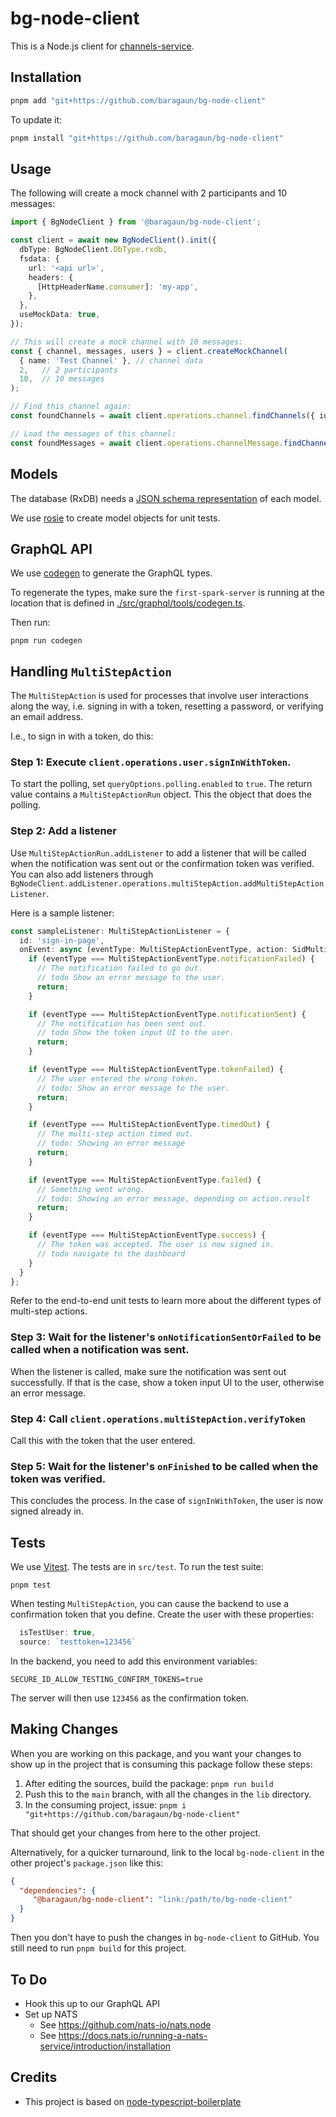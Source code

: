 # bg-node-client

This is a Node.js client for [channels-service](https://github.com/baragaun/channels-service). 

## Installation

```bash
pnpm add "git+https://github.com/baragaun/bg-node-client" 
```

To update it:
```bash
pnpm install "git+https://github.com/baragaun/bg-node-client" 
```

## Usage

The following will create a mock channel with 2 participants and 10 messages:

```typescript
import { BgNodeClient } from '@baragaun/bg-node-client';

const client = await new BgNodeClient().init({
  dbType: BgNodeClient.DbType.rxdb,
  fsdata: {
    url: '<api url>',
    headers: {
      [HttpHeaderName.consumer]: 'my-app',
    },
  },
  useMockData: true,
});

// This will create a mock channel with 10 messages:
const { channel, messages, users } = client.createMockChannel(
  { name: 'Test Channel' }, // channel data
  2,   // 2 participants
  10,  // 10 messages
);

// Find this channel again:
const foundChannels = await client.operations.channel.findChannels({ id: mockChannel.id });

// Load the messages of this channel:
const foundMessages = await client.operations.channelMessage.findChannelMessages({ channelId: channels[0].id });
```

## Models

The database (RxDB) needs a [JSON schema representation](https://json-schema.org/) of 
each model.

We use [rosie](https://github.com/rosiejs/rosie) to create model objects for unit tests.

## GraphQL API

We use [codegen](https://the-guild.dev/graphql/codegen) to generate the GraphQL types.

To regenerate the types, make sure the `first-spark-server` is running at the location
that is defined in [./src/graphql/tools/codegen.ts](src/fsdata/tools/codegen.ts).

Then run:

```shell
pnpm run codegen
```

## Handling `MultiStepAction`

The `MultiStepAction` is used for processes that involve user interactions along the way, 
i.e. signing in with a token, resetting a password, or verifying an email address. 

I.e., to sign in with a token, do this:

### Step 1: Execute `client.operations.user.signInWithToken`. 

To start the polling, set `queryOptions.polling.enabled` to `true`. The return value
contains a `MultiStepActionRun` object. This the object that does the polling.

### Step 2: Add a listener

Use `MultiStepActionRun.addListener` to add a listener that will be called when the
notification was sent out or the confirmation token was verified. You can also add listeners
through `BgNodeClient.addListener.operations.multiStepAction.addMultiStepActionListener`. 

Here is a sample listener:

```typescript
const sampleListener: MultiStepActionListener = {
  id: 'sign-in-page',
  onEvent: async (eventType: MultiStepActionEventType, action: SidMultiStepActionProgress) => {
    if (eventType === MultiStepActionEventType.notificationFailed) {
      // The notification failed to go out. 
      // todo Show an error message to the user.
      return;
    }

    if (eventType === MultiStepActionEventType.notificationSent) {
      // The notification has been sent out. 
      // todo Show the token input UI to the user.
      return;
    }

    if (eventType === MultiStepActionEventType.tokenFailed) {
      // The user entered the wrong token.
      // todo: Show an error message to the user.
      return;
    }

    if (eventType === MultiStepActionEventType.timedOut) {
      // The multi-step action timed out.
      // todo: Showing an error message
      return;
    }

    if (eventType === MultiStepActionEventType.failed) {
      // Something went wrong.
      // todo: Showing an error message, depending on action.result
      return;
    }

    if (eventType === MultiStepActionEventType.success) {
      // The token was accepted. The user is now signed in.
      // todo navigate to the dashboard
    }
  }
};
```

Refer to the end-to-end unit tests to learn more about the different types of multi-step actions.

### Step 3: Wait for the listener's `onNotificationSentOrFailed` to be called when a notification was sent.

When the listener is called, make sure the notification was sent out successfully. If that is
the case, show a token input UI to the user, otherwise an error message. 

### Step 4: Call `client.operations.multiStepAction.verifyToken`

Call this with the token that the user entered.

### Step 5: Wait for the listener's `onFinished` to be called when the token was verified.

This concludes the process. In the case of `signInWithToken`, the user is now signed already in.

## Tests

We use [Vitest](https://vitest.dev/). The tests are in `src/test`. To run the test suite:

```shell
pnpm test
```

When testing `MultiStepAction`, you can cause the backend to use a confirmation token
that you define. Create the user with these properties:

```ts
  isTestUser: true,
  source: `testtoken=123456`
```

In the backend, you need to add this environment variables:

```shell
SECURE_ID_ALLOW_TESTING_CONFIRM_TOKENS=true
```

The server will then use `123456` as the confirmation token.

## Making Changes

When you are working on this package, and you want your changes to show up in the project
that is consuming this package follow these steps:

1. After editing the sources, build the package: `pnpm run build`
2. Push this to the `main` branch, with all the changes in the `lib` directory.
3. In the consuming project, issue: `pnpm i "git+https://github.com/baragaun/bg-node-client"`

That should get your changes from here to the other project.

Alternatively, for a quicker turnaround, link to the local `bg-node-client` in the other 
project's `package.json` like this:

```json
{
  "dependencies": {
     "@baragaun/bg-node-client": "link:/path/to/bg-node-client"
  }
}
```

Then you don't have to push the changes in `bg-node-client` to GitHub. You still need to run
`pnpm build` for this project.

## To Do

* Hook this up to our GraphQL API
* Set up NATS
  * See https://github.com/nats-io/nats.node
  * See https://docs.nats.io/running-a-nats-service/introduction/installation

## Credits

* This project is based on [node-typescript-boilerplate](https://github.com/jsynowiec/node-typescript-boilerplate)

